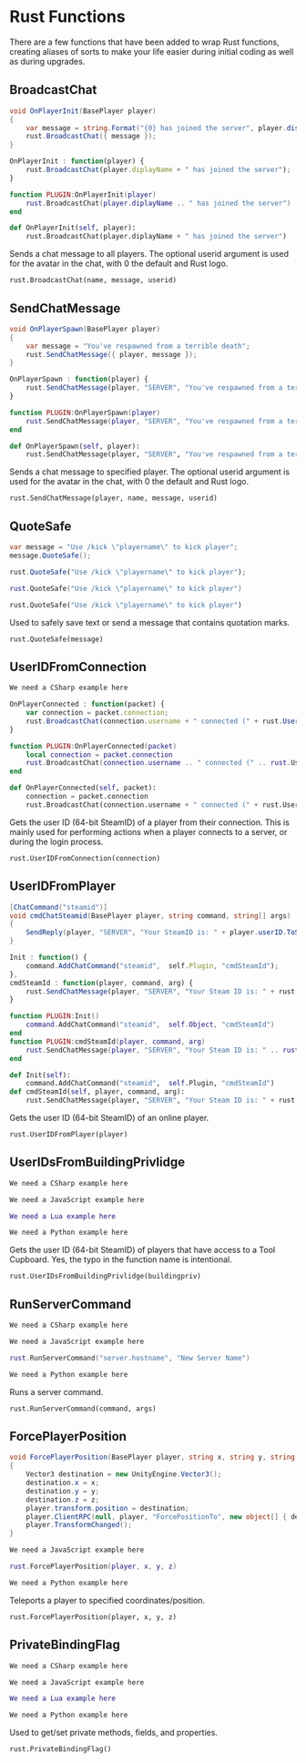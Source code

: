 # Rust Functions

There are a few functions that have been added to wrap Rust functions, creating aliases of sorts to make your life easier during initial coding as well as during upgrades.

## BroadcastChat

``` csharp
void OnPlayerInit(BasePlayer player)
{
    var message = string.Format("{0} has joined the server", player.displayName);
    rust.BroadcastChat({ message });
}
```

``` javascript
OnPlayerInit : function(player) {
    rust.BroadcastChat(player.diplayName + " has joined the server");
}
```

``` lua
function PLUGIN:OnPlayerInit(player)
    rust.BroadcastChat(player.diplayName .. " has joined the server")
end
```

``` python
def OnPlayerInit(self, player):
    rust.BroadcastChat(player.diplayName + " has joined the server")
```

Sends a chat message to all players. The optional userid argument is used for the avatar in the chat, with 0 the default and Rust logo.

`rust.BroadcastChat(name, message, userid)`

## SendChatMessage

``` csharp
void OnPlayerSpawn(BasePlayer player)
{
    var message = "You've respawned from a terrible death";
    rust.SendChatMessage({ player, message });
}
```

``` javascript
OnPlayerSpawn : function(player) {
    rust.SendChatMessage(player, "SERVER", "You've respawned from a terrible death");
}
```

``` lua
function PLUGIN:OnPlayerSpawn(player)
    rust.SendChatMessage(player, "SERVER", "You've respawned from a terrible death")
end
```

``` python
def OnPlayerSpawn(self, player):
    rust.SendChatMessage(player, "SERVER", "You've respawned from a terrible death")
```

Sends a chat message to specified player. The optional userid argument is used for the avatar in the chat, with 0 the default and Rust logo.

`rust.SendChatMessage(player, name, message, userid)`

## QuoteSafe

``` csharp
var message = "Use /kick \"playername\" to kick player";
message.QuoteSafe();
```

``` javascript
rust.QuoteSafe("Use /kick \"playername\" to kick player");
```

``` lua
rust.QuoteSafe("Use /kick \"playername\" to kick player")
```

``` python
rust.QuoteSafe("Use /kick \"playername\" to kick player")
```

Used to safely save text or send a message that contains quotation marks.

`rust.QuoteSafe(message)`

## UserIDFromConnection

``` csharp
We need a CSharp example here
```

``` javascript
OnPlayerConnected : function(packet) {
    var connection = packet.connection;
    rust.BroadcastChat(connection.username + " connected (" + rust.UserIDFromConnection(connection) + ")");
}
```

``` lua
function PLUGIN:OnPlayerConnected(packet)
    local connection = packet.connection
    rust.BroadcastChat(connection.username .. " connected (" .. rust.UserIDFromConnection(connection) .. ")")
end
```

``` python
def OnPlayerConnected(self, packet):
    connection = packet.connection
    rust.BroadcastChat(connection.username + " connected (" + rust.UserIDFromConnection(connection) + ")")
```

Gets the user ID (64-bit SteamID) of a player from their connection. This is mainly used for performing actions when a player connects to a server, or during the login process.

`rust.UserIDFromConnection(connection)`

## UserIDFromPlayer

``` csharp
[ChatCommand("steamid")]
void cmdChatSteamid(BasePlayer player, string command, string[] args)
{
    SendReply(player, "SERVER", "Your SteamID is: " + player.userID.ToString());
}
```

``` javascript
Init : function() {
    command.AddChatCommand("steamid",  self.Plugin, "cmdSteamId");
},
cmdSteamId : function(player, command, arg) {
    rust.SendChatMessage(player, "SERVER", "Your Steam ID is: " + rust.UserIDFromPlayer(player));
}
```

``` lua
function PLUGIN:Init()
    command.AddChatCommand("steamid",  self.Object, "cmdSteamId")
end
function PLUGIN:cmdSteamId(player, command, arg)
    rust.SendChatMessage(player, "SERVER", "Your Steam ID is: " .. rust.UserIDFromPlayer(player))
end
```

``` python
def Init(self):
    command.AddChatCommand("steamid",  self.Plugin, "cmdSteamId")
def cmdSteamId(self, player, command, arg):
    rust.SendChatMessage(player, "SERVER", "Your Steam ID is: " + rust.UserIDFromPlayer(player))
```

Gets the user ID (64-bit SteamID) of an online player.

`rust.UserIDFromPlayer(player)`

## UserIDsFromBuildingPrivlidge

``` csharp
We need a CSharp example here
```

``` javascript
We need a JavaScript example here
```

``` lua
We need a Lua example here
```

``` python
We need a Python example here
```

Gets the user ID (64-bit SteamID) of players that have access to a Tool Cupboard. Yes, the typo in the function name is intentional.

`rust.UserIDsFromBuildingPrivlidge(buildingpriv)`

## RunServerCommand

``` csharp
We need a CSharp example here
```

``` javascript
We need a JavaScript example here
```

``` lua
rust.RunServerCommand("server.hostname", "New Server Name")
```

``` python
We need a Python example here
```

Runs a server command.

`rust.RunServerCommand(command, args)`

## ForcePlayerPosition

``` csharp
void ForcePlayerPosition(BasePlayer player, string x, string y, string z)
{
    Vector3 destination = new UnityEngine.Vector3();
    destination.x = x;
    destination.y = y;
    destination.z = z;
    player.transform.position = destination;
    player.ClientRPC(null, player, "ForcePositionTo", new object[] { destination });
    player.TransformChanged();
}
```

``` javascript
We need a JavaScript example here
```

``` lua
rust.ForcePlayerPosition(player, x, y, z)
```

``` python
We need a Python example here
```

Teleports a player to specified coordinates/position.

`rust.ForcePlayerPosition(player, x, y, z)`

## PrivateBindingFlag

``` csharp
We need a CSharp example here
```

``` javascript
We need a JavaScript example here
```

``` lua
We need a Lua example here
```

``` python
We need a Python example here
```

Used to get/set private methods, fields, and properties.

`rust.PrivateBindingFlag()`
